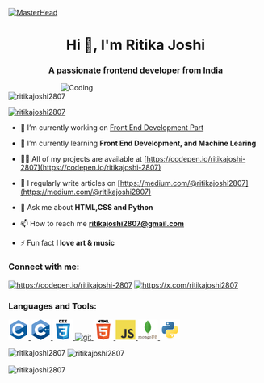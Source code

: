 [![MasterHead](https://1.bp.blogspot.com/-7A4WynwLsM...
)](https://rishavchanda.io
)
<h1 align="center">Hi 👋, I'm Ritika Joshi</h1>
<h3 align="center">A passionate frontend developer from India</h3>
<img align="right" alt="Coding" width= "400" src="https://www.google.com/url?sa=i&url=https%3A%2F%2Fhack.codingblocks.com%2F&psig=AOvVaw2km3q1WCS72V6NoJCr7uY9&ust=1720762072998000&source=images&cd=vfe&opi=89978449&ved=0CBAQjRxqFwoTCOja2bSgnocDFQAAAAAdAAAAABAK">

<p align="left"> <img  src="https://komarev.com/ghpvc/?username=ritikajoshi2807&label=Profile%20views&color=0e75b6&style=flat" alt="ritikajoshi2807" /> </p>

<p align="left"> <a href="https://github.com/ryo-ma/github-profile-trophy"><img src="https://github-profile-trophy.vercel.app/?username=ritikajoshi2807" alt="ritikajoshi2807" /></a> </p>

- 🔭 I’m currently working on [Front End Development Part](https://codepen.io/ritikajoshi-2807/pen/rNYgMdQ)

- 🌱 I’m currently learning **Front End Development, and Machine Learing**

- 👨‍💻 All of my projects are available at [https://codepen.io/ritikajoshi-2807](https://codepen.io/ritikajoshi-2807)

- 📝 I regularly write articles on [https://medium.com/@ritikajoshi2807](https://medium.com/@ritikajoshi2807)

- 💬 Ask me about **HTML,CSS and Python**

- 📫 How to reach me **ritikajoshi2807@gmail.com**

- ⚡ Fun fact **I love art & music**

<h3 align="left">Connect with me:</h3>
<p align="left">
<a href="https://codepen.io/https://codepen.io/ritikajoshi-2807" target="blank"><img align="center" src="https://raw.githubusercontent.com/rahuldkjain/github-profile-readme-generator/master/src/images/icons/Social/codepen.svg" alt="https://codepen.io/ritikajoshi-2807" height="30" width="40" /></a>
<a href="https://twitter.com/https://x.com/ritikajoshi2807" target="blank"><img align="center" src="https://raw.githubusercontent.com/rahuldkjain/github-profile-readme-generator/master/src/images/icons/Social/twitter.svg" alt="https://x.com/ritikajoshi2807" height="30" width="40" /></a>
</p>

<h3 align="left">Languages and Tools:</h3>
<p align="left"> <a href="https://www.cprogramming.com/" target="_blank" rel="noreferrer"> <img src="https://raw.githubusercontent.com/devicons/devicon/master/icons/c/c-original.svg" alt="c" width="40" height="40"/> </a> <a href="https://www.w3schools.com/cpp/" target="_blank" rel="noreferrer"> <img src="https://raw.githubusercontent.com/devicons/devicon/master/icons/cplusplus/cplusplus-original.svg" alt="cplusplus" width="40" height="40"/> </a> <a href="https://www.w3schools.com/css/" target="_blank" rel="noreferrer"> <img src="https://raw.githubusercontent.com/devicons/devicon/master/icons/css3/css3-original-wordmark.svg" alt="css3" width="40" height="40"/> </a> <a href="https://git-scm.com/" target="_blank" rel="noreferrer"> <img src="https://www.vectorlogo.zone/logos/git-scm/git-scm-icon.svg" alt="git" width="40" height="40"/> </a> <a href="https://www.w3.org/html/" target="_blank" rel="noreferrer"> <img src="https://raw.githubusercontent.com/devicons/devicon/master/icons/html5/html5-original-wordmark.svg" alt="html5" width="40" height="40"/> </a> <a href="https://developer.mozilla.org/en-US/docs/Web/JavaScript" target="_blank" rel="noreferrer"> <img src="https://raw.githubusercontent.com/devicons/devicon/master/icons/javascript/javascript-original.svg" alt="javascript" width="40" height="40"/> </a> <a href="https://www.mongodb.com/" target="_blank" rel="noreferrer"> <img src="https://raw.githubusercontent.com/devicons/devicon/master/icons/mongodb/mongodb-original-wordmark.svg" alt="mongodb" width="40" height="40"/> </a> <a href="https://www.python.org" target="_blank" rel="noreferrer"> <img src="https://raw.githubusercontent.com/devicons/devicon/master/icons/python/python-original.svg" alt="python" width="40" height="40"/> </a> </p>

<p><img align="left" src="https://github-readme-stats.vercel.app/api/top-langs?username=ritikajoshi2807&show_icons=true&locale=en&layout=compact" alt="ritikajoshi2807" /></p>

<p>&nbsp;<img align="center" src="https://github-readme-stats.vercel.app/api?username=ritikajoshi2807&show_icons=true&locale=en" alt="ritikajoshi2807" /></p>

<p><img align="center" src="https://github-readme-streak-stats.herokuapp.com/?user=ritikajoshi2807&" alt="ritikajoshi2807" /></p>
